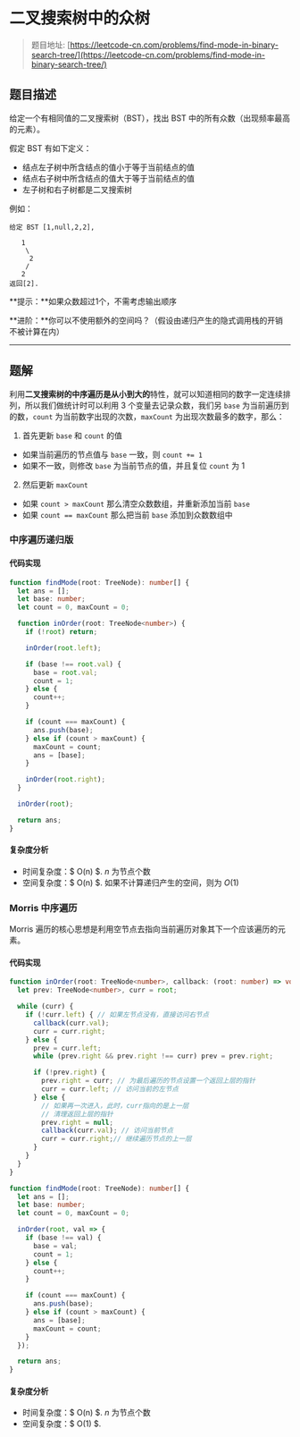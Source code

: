 # 二叉搜索树中的众树

> 题目地址: [https://leetcode-cn.com/problems/find-mode-in-binary-search-tree/](https://leetcode-cn.com/problems/find-mode-in-binary-search-tree/)

## 题目描述

给定一个有相同值的二叉搜索树（BST），找出 BST 中的所有众数（出现频率最高的元素）。

假定 BST 有如下定义：

- 结点左子树中所含结点的值小于等于当前结点的值
- 结点右子树中所含结点的值大于等于当前结点的值
- 左子树和右子树都是二叉搜索树

例如：

```
给定 BST [1,null,2,2],

   1
    \
     2
    /
   2
返回[2].
```

**提示：**如果众数超过1个，不需考虑输出顺序

**进阶：**你可以不使用额外的空间吗？（假设由递归产生的隐式调用栈的开销不被计算在内）

------

## 题解

利用**二叉搜索树的中序遍历是从小到大的**特性，就可以知道相同的数字一定连续排列，所以我们做统计时可以利用 3 个变量去记录众数，我们另 `base` 为当前遍历到的数，`count` 为当前数字出现的次数，`maxCount` 为出现次数最多的数字，那么：

1. 首先更新 `base` 和 `count` 的值
  - 如果当前遍历的节点值与 `base` 一致，则 `count += 1`
  - 如果不一致，则修改 `base` 为当前节点的值，并且复位 `count` 为 1
2. 然后更新 `maxCount`
  - 如果 `count > maxCount` 那么清空众数数组，并重新添加当前 `base`
  - 如果 `count == maxCount` 那么把当前 `base` 添加到众数数组中

### 中序遍历递归版

#### 代码实现

```ts
function findMode(root: TreeNode): number[] {
  let ans = [];
  let base: number;
  let count = 0, maxCount = 0;

  function inOrder(root: TreeNode<number>) {
    if (!root) return;

    inOrder(root.left);

    if (base !== root.val) {
      base = root.val;
      count = 1;
    } else {
      count++;
    }

    if (count === maxCount) {
      ans.push(base);
    } else if (count > maxCount) {
      maxCount = count;
      ans = [base];
    }

    inOrder(root.right);
  }

  inOrder(root);

  return ans;
}
```

#### 复杂度分析

* 时间复杂度：$ O(n) $. $n$ 为节点个数
* 空间复杂度：$ O(n) $. 如果不计算递归产生的空间，则为 $O(1)$

### Morris 中序遍历

Morris 遍历的核心思想是利用空节点去指向当前遍历对象其下一个应该遍历的元素。

#### 代码实现

```ts
function inOrder(root: TreeNode<number>, callback: (root: number) => void) {
  let prev: TreeNode<number>, curr = root;

  while (curr) {
    if (!curr.left) { // 如果左节点没有，直接访问右节点
      callback(curr.val);
      curr = curr.right;
    } else {
      prev = curr.left;
      while (prev.right && prev.right !== curr) prev = prev.right;

      if (!prev.right) {
        prev.right = curr; // 为最后遍历的节点设置一个返回上层的指针
        curr = curr.left; // 访问当前的左节点
      } else {
        // 如果再一次进入，此时，curr指向的是上一层
        // 清理返回上层的指针
        prev.right = null;
        callback(curr.val); // 访问当前节点
        curr = curr.right;// 继续遍历节点的上一层
      }
    }
  }
}

function findMode(root: TreeNode): number[] {
  let ans = [];
  let base: number;
  let count = 0, maxCount = 0;

  inOrder(root, val => {
    if (base !== val) {
      base = val;
      count = 1;
    } else {
      count++;
    }

    if (count === maxCount) {
      ans.push(base);
    } else if (count > maxCount) {
      ans = [base];
      maxCount = count;
    }
  });

  return ans;
}
```

#### 复杂度分析

* 时间复杂度：$ O(n) $. $n$ 为节点个数
* 空间复杂度：$ O(1) $.
